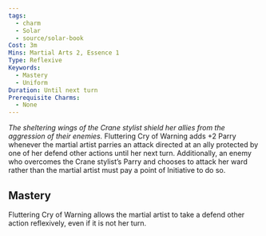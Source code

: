 ```yaml
---
tags:
  - charm
  - Solar
  - source/solar-book
Cost: 3m
Mins: Martial Arts 2, Essence 1
Type: Reflexive
Keywords:
  - Mastery
  - Uniform
Duration: Until next turn
Prerequisite Charms:
  - None
---
```

*The sheltering wings of the Crane stylist shield her allies from the aggression of their enemies.* 
Fluttering Cry of Warning adds +2 Parry whenever the martial artist parries an attack directed at an ally protected by one of her defend other actions until her next turn. Additionally, an enemy who overcomes the Crane stylist’s Parry and chooses to attack her ward rather than the martial artist must pay a point of Initiative to do so. 
## Mastery
Fluttering Cry of Warning allows the martial artist to take a defend other action reflexively, even if it is not her turn.